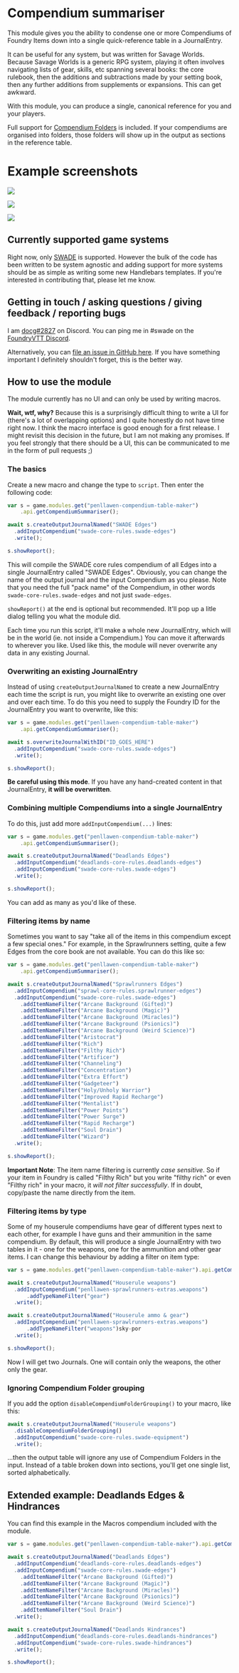 # Compendium summariser

This module gives you the ability to condense one or more Compendiums of Foundry Items down into a single quick-reference table in a JournalEntry. 

It can be useful for any system, but was written for Savage Worlds. Because Savage Worlds is a generic RPG system, playing it often involves navigating lists of gear, skills, etc spanning several books: the core rulebook, then the additions and subtractions made by your setting book, then any further additions from supplements or expansions. This can get awkward. 

With this module, you can produce a single, canonical reference for you and your players.

Full support for [Compendium Folders](https://foundryvtt.com/packages/compendium-folders) is included. If your compendiums are organised into folders, those folders will show up in the output as sections in the reference table.

# Example screenshots

![](example-weapons-and-shields.png)

![](example-powers.png)

![](example-armours.png)

## Currently supported game systems

Right now, only [SWADE](https://gitlab.com/peginc/swade) is supported. However the bulk of the code has been written to be system agnostic and adding support for more systems should be as simple as writing some new Handlebars templates. If you're interested in contributing that, please let me know.

## Getting in touch / asking questions / giving feedback / reporting bugs

I am [docg#2827](https://discordapp.com/users/459741920370098176) on Discord. You can ping me in #swade on the [FoundryVTT Discord](https://discord.com/invite/v9K2hKJ). 

Alternatively, you can [file an issue in GitHub here](https://github.com/richardgaywood/foundry-penllawen-compendium-table-maker/issues). If you have something important I definitely shouldn't forget, this is the better way.

## How to use the module

The module currently has no UI and can only be used by writing macros.

**Wait, wtf, why?** Because this is a surprisingly difficult thing to write a UI for (there's a lot of overlapping options) and I quite honestly do not have time right now. I think the macro interface is good enough for a first release. I might revisit this decision in the future, but I am not making any promises. If you feel strongly that there should be a UI, this can be communicated to me in the form of pull requests ;)

### The basics

Create a new macro and change the type to `script`. Then enter the following code:

```javascript
var s = game.modules.get("penllawen-compendium-table-maker")
    .api.getCompendiumSummariser();

await s.createOutputJournalNamed("SWADE Edges")
  .addInputCompendium("swade-core-rules.swade-edges")
  .write();

s.showReport();
```

This will compile the SWADE core rules compendium of all Edges into a single JournalEntry called "SWADE Edges". Obviously, you can change the name of the output journal and the input Compendium as you please. Note that you need the full "pack name" of the Compendium, in other words `swade-core-rules.swade-edges` and not just `swade-edges`. 

`showReport()` at the end is optional but recommended. It'll pop up a litle dialog telling you what the module did.

Each time you run this script, it'll make a whole new JournalEntry, which will be in the world (ie. not inside a Compendium.) You can move it afterwards to wherever you like. Used like this, the module will never overwrite any data in any existing Journal.

### Overwriting an existing JournalEntry

Instead of using `createOutputJournalNamed` to create a new JournalEntry each time the script is run, you might like to overwrite an existing one over and over each time. To do this you need to supply the Foundry ID for the JournalEntry you want to overwrite, like this:

```javascript
var s = game.modules.get("penllawen-compendium-table-maker")
    .api.getCompendiumSummariser();

await s.overwriteJournalWithID("ID_GOES_HERE")
  .addInputCompendium("swade-core-rules.swade-edges")
  .write();

s.showReport();
```

**Be careful using this mode**. If you have any hand-created content in that JournalEntry, **it will be overwritten**.

### Combining multiple Compendiums into a single JournalEntry

To do this, just add more `addInputCompendium(...)` lines:

```javascript
var s = game.modules.get("penllawen-compendium-table-maker")
    .api.getCompendiumSummariser();

await s.createOutputJournalNamed("Deadlands Edges")
  .addInputCompendium("deadlands-core-rules.deadlands-edges")
  .addInputCompendium("swade-core-rules.swade-edges")
  .write();  

s.showReport();
```

You can add as many as you'd like of these.

### Filtering items by name

Sometimes you want to say "take all of the items in this compendium except a few special ones." For example, in the Sprawlrunners setting, quite a few Edges from the core book are not available. You can do this like so:

```javascript
var s = game.modules.get("penllawen-compendium-table-maker")
    .api.getCompendiumSummariser();

await s.createOutputJournalNamed("Sprawlrunners Edges")
  .addInputCompendium("sprawl-core-rules.sprawlrunner-edges")
  .addInputCompendium("swade-core-rules.swade-edges")
    .addItemNameFilter("Arcane Background (Gifted)")  
    .addItemNameFilter("Arcane Background (Magic)")  
    .addItemNameFilter("Arcane Background (Miracles)")  
    .addItemNameFilter("Arcane Background (Psionics)")  
    .addItemNameFilter("Arcane Background (Weird Science)")  
    .addItemNameFilter("Aristocrat")  
    .addItemNameFilter("Rich")
    .addItemNameFilter("Filthy Rich")
    .addItemNameFilter("Artificer")
    .addItemNameFilter("Channeling")
    .addItemNameFilter("Concentration")
    .addItemNameFilter("Extra Effort")
    .addItemNameFilter("Gadgeteer")
    .addItemNameFilter("Holy/Unholy Warrior")
    .addItemNameFilter("Improved Rapid Recharge")
    .addItemNameFilter("Mentalist")
    .addItemNameFilter("Power Points")
    .addItemNameFilter("Power Surge")
    .addItemNameFilter("Rapid Recharge")
    .addItemNameFilter("Soul Drain")
    .addItemNameFilter("Wizard")
  .write();

s.showReport();
```

**Important Note**: The item name filtering is currently _case sensitive_. So if your item in Foundry is called "Filthy Rich" but you write "filthy rich" or even "Filthy rich" in your macro, it _will not filter successfully_. If in doubt, copy/paste the name directly from the item.

### Filtering items by type

Some of my houserule compendiums have gear of different types next to each other, for example I have guns and their ammunition in the same compendium. By default, this will produce a single JournalEntry with two tables in it - one for the weapons, one for the ammunition and other gear items. I can change this behaviour by adding a filter on item type:

```javascript
var s = game.modules.get("penllawen-compendium-table-maker").api.getCompendiumSummariser();

await s.createOutputJournalNamed("Houserule weapons")
  .addInputCompendium("penllawen-sprawlrunners-extras.weapons")
      .addTypeNameFilter("gear")
  .write();

await s.createOutputJournalNamed("Houserule ammo & gear")
  .addInputCompendium("penllawen-sprawlrunners-extras.weapons")
      .addTypeNameFilter("weapons")sky-por
  .write();

s.showReport();
```

Now I will get two Journals. One will contain only the weapons, the other only the gear.

### Ignoring Compendium Folder grouping

If you add the option `disableCompendiumFolderGrouping()` to your macro, like this:

```javascript
await s.createOutputJournalNamed("Houserule weapons")
  .disableCompendiumFolderGrouping()
  .addInputCompendium("swade-core-rules.swade-equipment")
  .write();
```

...then the output table will ignore any use of Compendium Folders in the input. Instead of a table broken down into sections, you'll get one single list, sorted alphabetically.

## Extended example: Deadlands Edges & Hindrances

You can find this example in the Macros compendium included with the module.

```javascript
var s = game.modules.get("penllawen-compendium-table-maker").api.getCompendiumSummariser();

await s.createOutputJournalNamed("Deadlands Edges")
  .addInputCompendium("deadlands-core-rules.deadlands-edges")
  .addInputCompendium("swade-core-rules.swade-edges")
    .addItemNameFilter("Arcane Background (Gifted)")  
    .addItemNameFilter("Arcane Background (Magic)")  
    .addItemNameFilter("Arcane Background (Miracles)")  
    .addItemNameFilter("Arcane Background (Psionics)")  
    .addItemNameFilter("Arcane Background (Weird Science)")  
    .addItemNameFilter("Soul Drain")  
  .write();

await s.createOutputJournalNamed("Deadlands Hindrances")
  .addInputCompendium("deadlands-core-rules.deadlands-hindrances")
  .addInputCompendium("swade-core-rules.swade-hindrances")
  .write();

s.showReport();
```